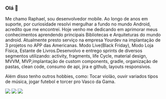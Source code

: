 ### Olá 👋

Me chamo Raphael, sou desenvolvedor mobile. Ao longo de anos em suporte, por curiosidade resolvi mergulhar a fundo no mundo Android, acredito que me encontrei. Hoje venho me dedicando em aprimorar meus conhecimentos aprendendo principais Bibliotecas e Arquiteturas do mundo android.
Atualmente presto serviço na empresa Yourdev na implantação de 3 projetos no APP das Americanas. Modo Live(Black Friday), Modo Loja Física, Estante de Livros.Desenvolvo e entrego sprints de diversos segmentos utilizando: activity, fragments, life Cycle, material design, MVVM, MVP,implantação de custom components, gradle, organização de pastas, clean code, consumo de api, jira e github, layouts responsivos.

Além disso tenho outros hobbies, como: Tocar violão, ouvir variados tipos de música, jogar futebol e torcer pro Vasco da Gama.

<div> 
  <a href="https://www.instagram.com/raphaelrodrigu3s/" target="_blank"><img src="https://img.shields.io/badge/-Instagram-%23E4405F?style=for-the-badge&logo=instagram&logoColor=white" target="_blank"></a>
  <a href = "mailto:raphaelrodriguesrj1@gmail.com"><img src="https://img.shields.io/badge/-Gmail-%23333?style=for-the-badge&logo=gmail&logoColor=white" target="_blank"></a>
  <a href="https://www.linkedin.com/in/raphaelrodriguess/" target="_blank"><img src="https://img.shields.io/badge/-LinkedIn-%230077B5?style=for-the-badge&logo=linkedin&logoColor=white" target="_blank"></a> 
 
</div>
